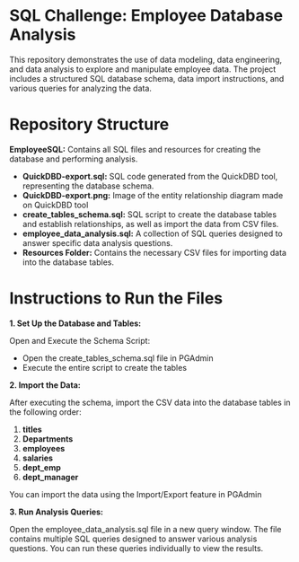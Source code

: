 # SQL Challenge: Employee Database Analysis
This repository demonstrates the use of data modeling, data engineering, and data analysis to explore and manipulate employee data. The project includes a structured SQL database schema, data import instructions, and various queries for analyzing the data.

# Repository Structure
**EmployeeSQL:** Contains all SQL files and resources for creating the database and performing analysis.
  + **QuickDBD-export.sql:** SQL code generated from the QuickDBD tool, representing the database schema.
  + **QuickDBD-export.png:** Image of the entity relationship diagram made on QuickDBD tool
  + **create_tables_schema.sql:** SQL script to create the database tables and establish relationships, as well as import the data from CSV files.
  + **employee_data_analysis.sql:** A collection of SQL queries designed to answer specific data analysis questions.
  + **Resources Folder:** Contains the necessary CSV files for importing data into the database tables.
  
# Instructions to Run the Files
**1. Set Up the Database and Tables:**

Open and Execute the Schema Script:
  + Open the create_tables_schema.sql file in PGAdmin
  + Execute the entire script to create the tables

**2. Import the Data:**

After executing the schema, import the CSV data into the database tables in the following order:
1. **titles**
2. **Departments**
3. **employees**
4. **salaries**
5. **dept_emp**
6. **dept_manager**

You can import the data using the Import/Export feature in PGAdmin

**3. Run Analysis Queries:**

Open the employee_data_analysis.sql file in a new query window.
The file contains multiple SQL queries designed to answer various analysis questions. You can run these queries individually to view the results.

